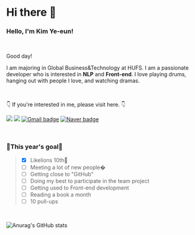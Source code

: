 # Hi there 👋

<!--
**kye1115z/kye1115z** is a ✨ _special_ ✨ repository because its `README.md` (this file) appears on your GitHub profile.

Here are some ideas to get you started:

- 🔭 I’m currently working on ...
- 🌱 I’m currently learning ...
- 👯 I’m looking to collaborate on ...
- 🤔 I’m looking for help with ...
- 💬 Ask me about ...
- 📫 How to reach me: ...
- 😄 Pronouns: ...
- ⚡ Fun fact: ...
-->


<h3> Hello, I'm Kim Ye-eun! </h3>
⠀


Good day!


I am majoring in Global Business&Technology at HUFS. I am a passionate developer who is interested in **NLP** and **Front-end**. I love playing drums, hanging out with people I love, and watching dramas.


⠀


👇 If you're interested in me, please visit here. 👇


<a href="https://https://github.com/kye1115z/" target="_blank"><img src="https://img.shields.io/badge/GitHub-181717?style=flat&logo=GitHub&logoColor=white"/></a>
<a href="https://www.instagram.com/44._ye_.42/" target="_blank"><img src="https://img.shields.io/badge/Instagram-E4405F?style=flat&logo=Instagram&logoColor=white"/></a>
[![Gmail badge](https://img.shields.io/badge/Gmail-EA4335?style=flat&logo=Gmail&logoColor=white&link=mailto:kye1115z@hufs.ac.kr)](mailto:kye1115z@hufs.ac.kr)
[![Naver badge](https://img.shields.io/badge/Naver-03C75A?style=flat&logo=Naver&logoColor=white&link=mailto:kye1115z@naver.com)](mailto:kye1115z@naver.com)


⠀


<h3>🌟This year's goal🌟</h3>

> - [x] Likelions 10th🦁
> - [ ] Meeting a lot of new people�
> - [ ] Getting close to "GitHub"
> - [ ] Doing my best to participate in the team project
> - [ ] Getting used to Front-end development
> - [ ] Reading a book a month
> - [ ] 10 pull-ups

⠀


![Anurag's GitHub stats](https://github-readme-stats.vercel.app/api?username=kye1115z&show_icons=true&theme=radical)

